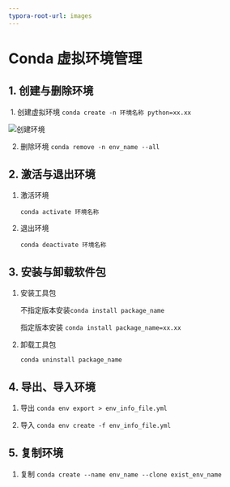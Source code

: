 ```yaml
---
typora-root-url: images
---
```


# Conda 虚拟环境管理

## 1. 创建与删除环境

​	1. 创建虚拟环境 `conda create -n 环境名称 python=xx.xx`

![创建环境](/创建环境.png)

2. 删除环境 `conda remove -n env_name --all`



## 2. 激活与退出环境

1. 激活环境 

   `conda activate 环境名称`

2. 退出环境

   `conda deactivate 环境名称`



## 3. 安装与卸载软件包

1. 安装工具包

   不指定版本安装`conda install package_name`

   指定版本安装 `conda install package_name=xx.xx`

2. 卸载工具包

   `conda uninstall package_name`



## 4. 导出、导入环境

1. 导出  `conda env export > env_info_file.yml` 

2. 导入 ` conda env create -f env_info_file.yml `



## 5. 复制环境

1. 复制  `conda create --name env_name --clone exist_env_name` 







